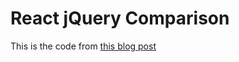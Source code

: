 # React jQuery Comparison

This is the code from [this blog post](https://tortaetoktak.com/react-%E0%B8%AB%E0%B8%A3%E0%B8%B7%E0%B8%AD-jquery-%E0%B8%81%E0%B8%B2%E0%B8%87%E0%B9%83%E0%B8%AB%E0%B9%89%E0%B8%94%E0%B8%B9%E0%B8%81%E0%B8%B1%E0%B8%99%E0%B8%8A%E0%B8%B1%E0%B8%94%E0%B9%86-%E0%B9%83%E0%B8%84%E0%B8%A3%E0%B8%84%E0%B8%A5%E0%B8%B5%E0%B8%99%E0%B8%81%E0%B8%A7%E0%B9%88%E0%B8%B2)